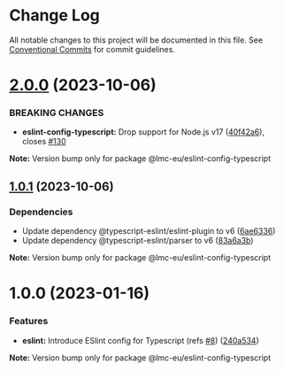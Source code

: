 # Change Log

All notable changes to this project will be documented in this file.
See [Conventional Commits](https://conventionalcommits.org) for commit guidelines.

<a name="2.0.0"></a>

# [2.0.0](https://github.com/lmc-eu/code-quality-tools/compare/@lmc-eu/eslint-config-typescript@1.0.1...@lmc-eu/eslint-config-typescript@2.0.0) (2023-10-06)

### BREAKING CHANGES

- **eslint-config-typescript:** Drop support for Node.js v17 ([40f42a6](https://github.com/lmc-eu/code-quality-tools/commit/40f42a6)), closes [#130](https://github.com/lmc-eu/code-quality-tools/issues/130)

**Note:** Version bump only for package @lmc-eu/eslint-config-typescript

<a name="1.0.1"></a>

## [1.0.1](https://github.com/lmc-eu/code-quality-tools/compare/@lmc-eu/eslint-config-typescript@1.0.0...@lmc-eu/eslint-config-typescript@1.0.1) (2023-10-06)

### Dependencies

- Update dependency @typescript-eslint/eslint-plugin to v6 ([6ae6336](https://github.com/lmc-eu/code-quality-tools/commit/6ae6336))
- Update dependency @typescript-eslint/parser to v6 ([83a6a3b](https://github.com/lmc-eu/code-quality-tools/commit/83a6a3b))

**Note:** Version bump only for package @lmc-eu/eslint-config-typescript

<a name="1.0.0"></a>

# 1.0.0 (2023-01-16)

### Features

- **eslint:** Introduce ESlint config for Typescript (refs [#8](https://github.com/lmc-eu/code-quality-tools/issues/8)) ([240a534](https://github.com/lmc-eu/code-quality-tools/commit/240a534))

**Note:** Version bump only for package @lmc-eu/eslint-config-typescript
